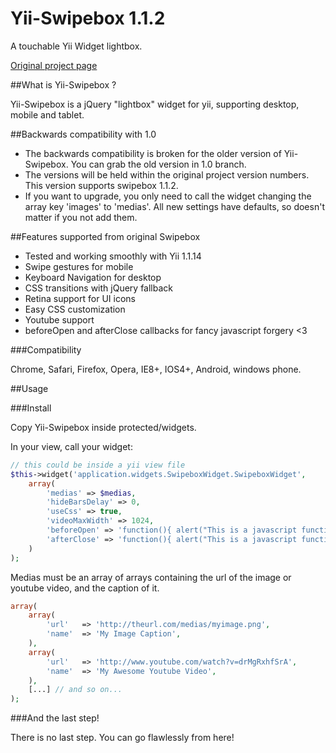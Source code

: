 Yii-Swipebox 1.1.2
================================

A touchable Yii Widget lightbox.

[Original project page](http://brutaldesign.github.com/swipebox)

##What is Yii-Swipebox ?

Yii-Swipebox is a jQuery "lightbox" widget for yii, supporting desktop, mobile and tablet.

##Backwards compatibility with 1.0

- The backwards compatibility is broken for the older version of Yii-Swipebox. You can grab the old version in 1.0 branch.
- The versions will be held within the original project version numbers. This version supports swipebox 1.1.2.
- If you want to upgrade, you only need to call the widget changing the array key 'images' to 'medias'. All new settings have defaults, so doesn't matter if you not add them.

##Features supported from original Swipebox

- Tested and working smoothly with Yii 1.1.14
- Swipe gestures for mobile
- Keyboard Navigation for desktop
- CSS transitions with jQuery fallback
- Retina support for UI icons
- Easy CSS customization
- Youtube support
- beforeOpen and afterClose callbacks for fancy javascript forgery <3

###Compatibility

Chrome, Safari, Firefox, Opera, IE8+, IOS4+, Android, windows phone.

##Usage

###Install

Copy Yii-Swipebox inside protected/widgets.

In your view, call your widget:

```php
// this could be inside a yii view file
$this->widget('application.widgets.SwipeboxWidget.SwipeboxWidget', 
	array(
		'medias' => $medias, 
		'hideBarsDelay' => 0, 
		'useCss' => true,
		'videoMaxWidth' => 1024,
		'beforeOpen' => 'function(){ alert("This is a javascript function called before opening Yii-Swipebox!"); }',
		'afterClose' => 'function(){ alert("This is a javascript function called after closing Yii-Swipebox!");  }'
	)
); 
```
Medias must be an array of arrays containing the url of the image or youtube video, and the caption of it.
```php
array(
	array(
		'url' 	=> 'http://theurl.com/medias/myimage.png',
		'name' 	=> 'My Image Caption',
	),
	array(
		'url' 	=> 'http://www.youtube.com/watch?v=drMgRxhfSrA',
		'name' 	=> 'My Awesome Youtube Video',
	),
	[...] // and so on...
);
```
###And the last step!

There is no last step.
You can go flawlessly from here!

